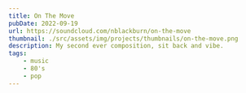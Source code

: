 ```yaml
---
title: On The Move
pubDate: 2022-09-19
url: https://soundcloud.com/nblackburn/on-the-move
thumbnail: ./src/assets/img/projects/thumbnails/on-the-move.png
description: My second ever composition, sit back and vibe.
tags:
    - music
    - 80's
    - pop
---
```

